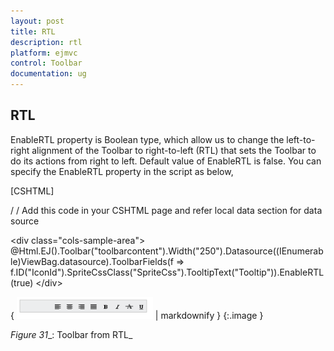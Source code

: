 ```yaml
---
layout: post
title: RTL
description: rtl
platform: ejmvc
control: Toolbar
documentation: ug
---
```


## RTL

EnableRTL property is Boolean type, which allow us to change the left-to-right alignment of the Toolbar to right-to-left (RTL) that sets the Toolbar to do its actions from right to left. Default value of EnableRTL is false. You can specify the EnableRTL property in the script as below, 



[CSHTML] 

/ / Add this code in your CSHTML page and refer local data section for data source

&lt;div class="cols-sample-area"&gt;    @Html.EJ().Toolbar("toolbarcontent").Width("250").Datasource((IEnumerable<ToolbarLocalBinding>)ViewBag.datasource).ToolbarFields(f => f.ID("IconId").SpriteCssClass("SpriteCss").TooltipText("Tooltip")).EnableRTL(true) &lt;/div&gt;







{ ![](RTL_images/RTL_img1.png) | markdownify }
{:.image }


_Figure_ _31__: Toolbar from RTL_

